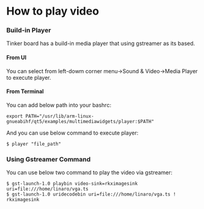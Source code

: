 # How to play video

### Build-in Player 

Tinker board has a build-in media player that using gstreamer as its based.
 
#### From UI 

You can select from left-dowm corner menu->Sound & Video->Media Player to execute player.
 
#### From Terminal 
You can add below path into your bashrc:
```
export PATH="/usr/lib/arm-linux-gnueabihf/qt5/examples/multimediawidgets/player:$PATH"
```
And you can use below command to execute player:
```
$ player "file_path"
```
### Using Gstreamer Command 

You can use below two command to play the video via gstreamer:
```
$ gst-launch-1.0 playbin video-sink=rkximagesink uri=file:///home/linaro/vga.ts
$ gst-launch-1.0 uridecodebin uri=file:///home/linaro/vga.ts ! rkximagesink
```

